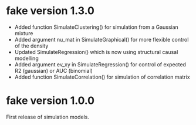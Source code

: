 # fake version 1.3.0

* Added function SimulateClustering() for simulation from a Gaussian mixture
* Added argument nu_mat in SimulateGraphical() for more flexible control of the density
* Updated SimulateRegression() which is now using structural causal modelling
* Added argument ev_xy in SimulateRegression() for control of expected R2 (gaussian) or AUC (binomial)
* Added function SimulateCorrelation() for simulation of correlation matrix

# fake version 1.0.0

First release of simulation models.
